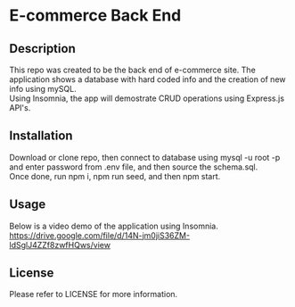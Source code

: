 # E-commerce Back End

## Description
This repo was created to be the back end of e-commerce site. The application shows a database with hard coded info and the creation of new info using mySQL.  
Using Insomnia, the app will demostrate CRUD operations using Express.js API's.

## Installation
Download or clone repo, then connect to database using mysql -u root -p and enter password from .env file, and then source the schema.sql.  
Once done, run npm i, npm run seed, and then npm start.

## Usage
Below is a video demo of the application using Insomnia.  
https://drive.google.com/file/d/14N-jm0jiS36ZM-ldSglJ4ZZf8zwfHQws/view

## License
Please refer to LICENSE for more information.